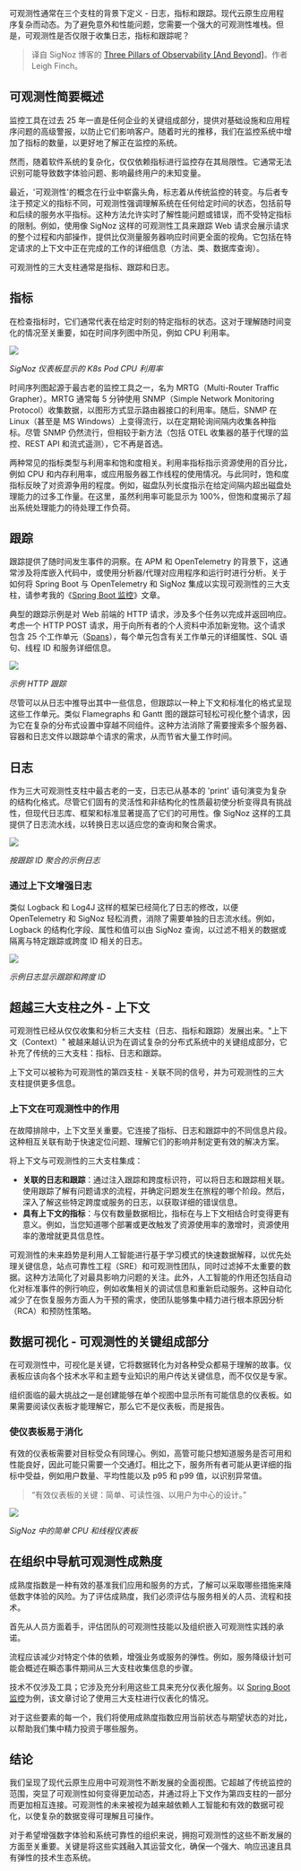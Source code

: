 <!--
title: 超越可观测性三大支柱
cover: ./3-pillars-of-observability-cover.png
-->

可观测性通常在三个支柱的背景下定义 - 日志，指标和跟踪。现代云原生应用程序复杂而动态。为了避免意外和性能问题，您需要一个强大的可观测性堆栈。但是，可观测性是否仅限于收集日志，指标和跟踪呢？

> 译自 SigNoz 博客的 [Three Pillars of Observability [And Beyond]](https://signoz.io/blog/three-pillars-of-observability)。作者 Leigh Finch。

## 可观测性简要概述

监控工具在过去 25 年一直是任何企业的关键组成部分，提供对基础设施和应用程序问题的高级警报，以防止它们影响客户。随着时光的推移，我们在监控系统中增加了指标的数量，以更好地了解正在监控的系统。

然而，随着软件系统的复杂化，仅仅依赖指标进行监控存在其局限性。它通常无法识别可能导致数字体验问题、影响最终用户的未知变量。

最近，'可观测性'的概念在行业中崭露头角，标志着从传统监控的转变。与后者专注于预定义的指标不同，可观测性强调理解系统在任何给定时间的状态，包括前导和后续的服务水平指标。这种方法允许实时了解性能问题或错误，而不受特定指标的限制。例如，使用像 SigNoz 这样的可观测性工具来跟踪 Web 请求会展示请求的整个过程和内部操作，提供比仅测量服务器响应时间更全面的视角。它包括在特定请求的上下文中正在完成的工作的详细信息（方法、类、数据库查询）。

可观测性的三大支柱通常是指标、跟踪和日志。

## 指标

在检查指标时，它们通常代表在给定时刻的特定指标的状态。这对于理解随时间变化的情况至关重要，如在时间序列图中所见，例如 CPU 利用率。

![](https://signoz.io/img/blog/2023/12/k8s_pods_cpu_util.webp)

*SigNoz 仪表板显示的 K8s Pod CPU 利用率*

时间序列图起源于最古老的监控工具之一，名为 MRTG（Multi-Router Traffic Grapher）。MRTG 通常每 5 分钟使用 SNMP（Simple Network Monitoring Protocol）收集数据，以图形方式显示路由器接口的利用率。随后，SNMP 在 Linux（甚至是 MS Windows）上变得流行，以在定期轮询间隔内收集各种指标。尽管 SNMP 仍然流行，但相较于新方法（包括 OTEL 收集器的基于代理的监控、REST API 和流式遥测），它不再是首选。

两种常见的指标类型与利用率和饱和度相关。利用率指标指示资源使用的百分比，例如 CPU 和内存利用率，或应用服务器工作线程的使用情况。与此同时，饱和度指标反映了对资源争用的程度。例如，磁盘队列长度指示在给定间隔内超出磁盘处理能力的过多工作量。在这里，虽然利用率可能显示为 100%，但饱和度揭示了超出系统处理能力的待处理工作负荷。

## 跟踪

跟踪提供了随时间发生事件的洞察。在 APM 和 OpenTelemetry 的背景下，这通常涉及将库嵌入代码中，或使用分析器/代理对应用程序和运行时进行分析。关于如何将 Spring Boot 与 OpenTelemetry 和 SigNoz 集成以实现可观测性的三大支柱，请参考我的《[Spring Boot 监控](https://signoz.io/blog/spring-boot-monitoring/)》文章。

典型的跟踪示例是对 Web 前端的 HTTP 请求，涉及多个任务以完成并返回响应。考虑一个 HTTP POST 请求，用于向所有者的个人资料中添加新宠物。这个请求包含 25 个工作单元（[Spans](https://signoz.io/blog/distributed-tracing-span/)），每个单元包含有关工作单元的详细属性、SQL 语句、线程 ID 和服务详细信息。

![](https://signoz.io/img/blog/2023/12/sample_http_trace.webp)

*示例 HTTP 跟踪*

尽管可以从日志中推导出其中一些信息，但跟踪以一种上下文和标准化的格式呈现这些工作单元。类似 Flamegraphs 和 Gantt 图的跟踪可轻松可视化整个请求，因为它在复杂的分布式设置中穿越不同组件。这种方法消除了需要搜索多个服务器、容器和日志文件以跟踪单个请求的需求，从而节省大量工作时间。

## 日志

作为三大可观测性支柱中最古老的一支，日志已从基本的 'print' 语句演变为复杂的结构化格式。尽管它们固有的灵活性和非结构化的性质最初使分析变得具有挑战性，但现代日志库、框架和标准显著提高了它们的可用性。像 SigNoz 这样的工具提供了日志流水线，以转换日志以适应您的查询和聚合需求。

![](https://signoz.io/img/blog/2023/12/sample_logs_by_traceID.webp)

*按跟踪 ID 聚合的示例日志*

### 通过上下文增强日志

类似 Logback 和 Log4J 这样的框架已经简化了日志的修改，以便 OpenTelemetry 和 SigNoz 轻松消费，消除了需要单独的日志流水线。例如，Logback 的结构化字段、属性和值可以由 SigNoz 查询，以过滤不相关的数据或隔离与特定跟踪或跨度 ID 相关的日志。

![](https://signoz.io/img/blog/2023/12/sample_logs_by_traceID_and_Logs_ID.webp)

*示例日志显示跟踪和跨度 ID*

## 超越三大支柱之外 - 上下文

可观测性已经从仅仅收集和分析三大支柱（日志、指标和跟踪）发展出来。"上下文（Context）" 被越来越认识为在调试复杂的分布式系统中的关键组成部分，它补充了传统的三大支柱：指标、日志和跟踪。

上下文可以被称为可观测性的第四支柱 - 关联不同的信号，并为可观测性的三大支柱提供更多信息。

### 上下文在可观测性中的作用

在故障排除中，上下文至关重要。它连接了指标、日志和跟踪中的不同信息片段。这种相互关联有助于快速定位问题、理解它们的影响并制定更有效的解决方案。

将上下文与可观测性的三大支柱集成：

- **关联的日志和跟踪**：通过注入跟踪和跨度标识符，可以将日志和跟踪相关联。使用跟踪了解有问题请求的流程，并确定问题发生在旅程的哪个阶段。然后，深入了解这些特定跨度或服务的日志，以获取详细的错误信息。
- **具有上下文的指标**：与仅有数量数据相比，指标在与上下文相结合时变得更有意义。例如，当您知道哪个部署或更改触发了资源使用率的激增时，资源使用率的激增就更具信息性。

可观测性的未来趋势是利用人工智能进行基于学习模式的快速数据解释，以优先处理关键信息，站点可靠性工程（SRE）和可观测性团队，同时过滤掉不太重要的数据。这种方法简化了对最具影响力问题的关注。此外，人工智能的作用还包括自动化对标准事件的例行响应，例如收集相关的调试信息和重新启动服务。这种自动化减少了在恢复服务方面人为干预的需求，使团队能够集中精力进行根本原因分析（RCA）和预防性策略。

## 数据可视化 - 可观测性的关键组成部分

在可观测性中，可视化是关键，它将数据转化为对各种受众都易于理解的故事。仪表板应该向各个技术水平和主题专业知识的用户传达关键信息，而不仅仅是专家。

组织面临的最大挑战之一是创建能够在单个视图中显示所有可能信息的仪表板。如果需要阅读仪表板才能理解它，那么它不是仪表板，而是报告。

### 使仪表板易于消化

有效的仪表板需要对目标受众有同理心。例如，高管可能只想知道服务是否可用和性能良好，因此可能只需要一个交通灯。相比之下，服务所有者可能从更详细的指标中受益，例如用户数量、平均性能以及 p95 和 p99 值，以识别异常值。

> “有效仪表板的关键：简单、可读性强、以用户为中心的设计。”

![](https://signoz.io/img/blog/2023/12/simple_CPU_dashboard.webp)

*SigNoz 中的简单 CPU 和线程仪表板*

## 在组织中导航可观测性成熟度

成熟度指数是一种有效的基准我们应用和服务的方式，了解可以采取哪些措施来降低数字体验的风险。为了评估成熟度，我们必须评估与服务相关的人员、流程和技术。

首先从人员方面着手，评估团队的可观测性技能以及组织嵌入可观测性实践的承诺。

流程应该减少对特定个体的依赖，增强业务或服务的弹性。例如，服务降级计划可能会概述在瞬态事件期间从三大支柱收集信息的步骤。

技术不仅涉及工具；它涉及充分利用这些工具来充分仪表化服务。以 [Spring Boot 监控](https://signoz.io/blog/spring-boot-monitoring/)为例，该文章讨论了使用三大支柱进行仪表化的情况。

对于这些要素的每一个，我们将使用成熟度指数应用当前状态与期望状态的对比，以帮助我们集中精力投资于哪些服务。

## 结论

我们呈现了现代云原生应用中可观测性不断发展的全面视图。它超越了传统监控的范围，突显了可观测性如何变得更加动态，并通过将上下文作为第四支柱的一部分而更加相互连接。可观测性的未来被视为越来越依赖人工智能和有效的数据可视化，以使复杂的数据变得可理解且可操作。

对于希望增强数字体验和系统可靠性的组织来说，拥抱可观测性的这些不断发展的方面至关重要。关键是将这些实践融入其运营文化，确保一个强大、响应迅速且具有弹性的技术生态系统。

